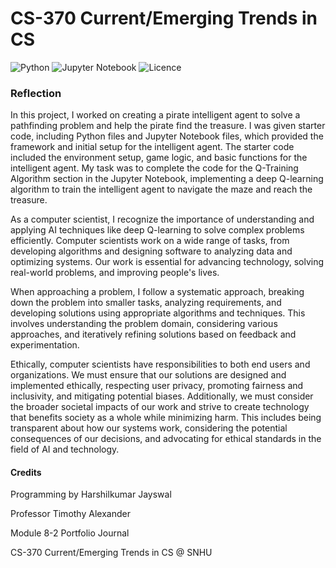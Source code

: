 
#  **CS-370 Current/Emerging Trends in CS**

![Python](https://img.shields.io/badge/python-3670A0?style=for-the-badge&logo=python&logoColor=ffdd54) ![Jupyter Notebook](https://img.shields.io/badge/jupyter-%23FA0F00.svg?style=for-the-badge&logo=jupyter&logoColor=white) ![Licence](https://img.shields.io/github/license/Ileriayo/markdown-badges?style=for-the-badge)


### Reflection
In this project, I worked on creating a pirate intelligent agent to solve a pathfinding problem and help the pirate find the treasure. I was given starter code, including Python files and Jupyter Notebook files, which provided the framework and initial setup for the intelligent agent. The starter code included the environment setup, game logic, and basic functions for the intelligent agent. My task was to complete the code for the Q-Training Algorithm section in the Jupyter Notebook, implementing a deep Q-learning algorithm to train the intelligent agent to navigate the maze and reach the treasure.

As a computer scientist, I recognize the importance of understanding and applying AI techniques like deep Q-learning to solve complex problems efficiently. Computer scientists work on a wide range of tasks, from developing algorithms and designing software to analyzing data and optimizing systems. Our work is essential for advancing technology, solving real-world problems, and improving people's lives.

When approaching a problem, I follow a systematic approach, breaking down the problem into smaller tasks, analyzing requirements, and developing solutions using appropriate algorithms and techniques. This involves understanding the problem domain, considering various approaches, and iteratively refining solutions based on feedback and experimentation.

Ethically, computer scientists have responsibilities to both end users and organizations. We must ensure that our solutions are designed and implemented ethically, respecting user privacy, promoting fairness and inclusivity, and mitigating potential biases. Additionally, we must consider the broader societal impacts of our work and strive to create technology that benefits society as a whole while minimizing harm. This includes being transparent about how our systems work, considering the potential consequences of our decisions, and advocating for ethical standards in the field of AI and technology.


#### Credits
Programming by Harshilkumar Jayswal

Professor Timothy Alexander

Module 8-2 Portfolio Journal 

CS-370 Current/Emerging Trends in CS @ SNHU
